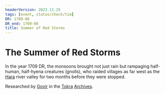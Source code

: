 ```yaml
---
headerVersion: 2023.11.25
tags: [event, status/check/tim]
DR: 1709-06
DR_end: 1709-08
title: Summer of Red Storms
---
```

# The Summer of Red Storms


In the year 1709 DR, the monsoons brought not just rain but rampaging half-human, half-hyena creatures (gnolls), who raided villages as far west as the [Hara](<../../../gazetteer/greater-dunmar/rivers/hara-watershed/hara.md>) river valley for two months before they were stopped. 

Researched by [Govir](<../../../people/dunmari/govir.md>) in the [Tokra](<../../../gazetteer/greater-dunmar/realms/dunmar/central-dunmar/tokra/tokra.md>) [Archives](<../../../gazetteer/greater-dunmar/realms/dunmar/central-dunmar/tokra/archives.md>). 



